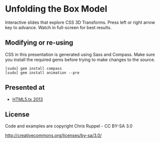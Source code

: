 # Unfolding the Box Model

Interactive slides that explore CSS 3D Transforms.
Press left or right arrow key to advance.
Watch in full-screen for best results.

## Modifying or re-using

CSS in this presentation is generated using Sass and Compass. Make sure you
install the required gems before trying to make changes to the source.

    [sudo] gem install compass
    [sudo] gem install animation --pre

## Presented at

- [HTML5.tx 2013](http://html5tx.com)

## License

Code and examples are copyright Chris Ruppel - CC BY-SA 3.0

http://creativecommons.org/licenses/by-sa/3.0/
